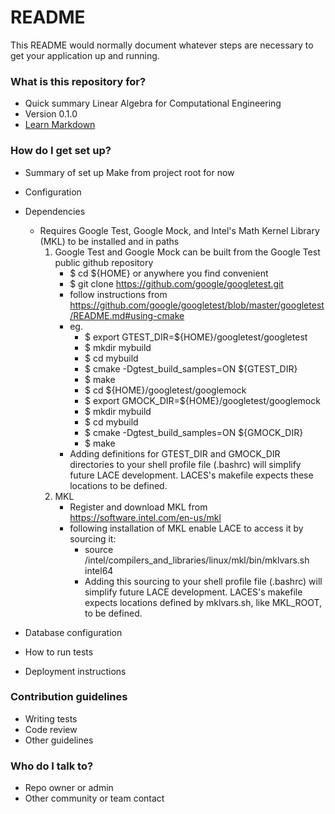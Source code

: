 # README #

This README would normally document whatever steps are necessary to get your application up and running.

### What is this repository for? ###

* Quick summary
Linear Algebra for Computational Engineering
* Version
0.1.0
* [Learn Markdown](https://bitbucket.org/tutorials/markdowndemo)

### How do I get set up? ###

* Summary of set up
Make from project root for now
* Configuration
* Dependencies
	* Requires Google Test, Google Mock, and Intel's Math Kernel Library (MKL) to be installed and in paths
		1. Google Test and Google Mock can be built from the Google Test public github repository
			* $ cd ${HOME} or anywhere you find convenient
			* $ git clone https://github.com/google/googletest.git 
			* follow instructions from https://github.com/google/googletest/blob/master/googletest/README.md#using-cmake
			* eg.
				* $ export GTEST_DIR=${HOME}/googletest/googletest
				* $ mkdir mybuild
				* $ cd mybuild
				* $ cmake -Dgtest_build_samples=ON ${GTEST_DIR}
				* $ make
				* $ cd ${HOME}/googletest/googlemock
				* $ export GMOCK_DIR=${HOME}/googletest/googlemock
				* $ mkdir mybuild
				* $ cd mybuild
				* $ cmake -Dgtest_build_samples=ON ${GMOCK_DIR}
				* $ make
			* Adding definitions for GTEST_DIR and GMOCK_DIR directories to your shell profile file (.bashrc) will simplify future LACE development. LACES's makefile expects these locations to be defined.  
		2. MKL
			* Register and download MKL from https://software.intel.com/en-us/mkl
			* following installation of MKL enable LACE to access it by sourcing it:
				* source <path-to-installation>/intel/compilers_and_libraries/linux/mkl/bin/mklvars.sh intel64
				* Adding this sourcing to your shell profile file (.bashrc) will simplify future LACE development. LACES's makefile expects locations defined by mklvars.sh, like MKL_ROOT, to be defined.  

* Database configuration
* How to run tests
* Deployment instructions

### Contribution guidelines ###

* Writing tests
* Code review
* Other guidelines

### Who do I talk to? ###

* Repo owner or admin
* Other community or team contact
